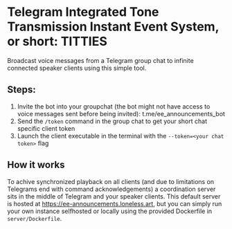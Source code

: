 # Telegram Integrated Tone Transmission Instant Event System, or short: TITTIES

Broadcast voice messages from a Telegram group chat to infinite connected speaker clients using this simple tool.

## Steps:

1. Invite the bot into your groupchat (the bot might not have access to voice messages sent before being invited): t.me/ee_announcements_bot
2. Send the `/token` command in the group chat to get your short chat specific client token
3. Launch the client executable in the terminal with the `--token=<your chat token>` flag

## How it works

To achive synchronized playback on all clients (and due to limitations on Telegrams end with command acknowledgements) a coordination server sits in the middle of Telegram and your speaker clients.
This default server is hosted at https://ee-announcements.loneless.art, but you can simply run your own instance selfhosted or locally using the provided Dockerfile in `server/Dockerfile`.
